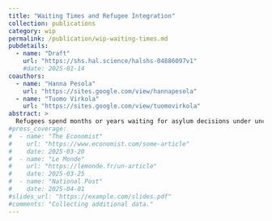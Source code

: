 ```yaml
---
title: "Waiting Times and Refugee Integration"
collection: publications
category: wip
permalink: /publication/wip-waiting-times.md
pubdetails:
  - name: "Draft"
    url: "https://shs.hal.science/halshs-04886097v1"
    #date: 2025-01-14
coauthors:
  - name: "Hanna Pesola"
    url: "https://sites.google.com/view/hannapesola"
  - name: "Tuomo Virkola"
    url: "https://sites.google.com/view/tuomovirkola"
abstract: >
  Refugees spend months or years waiting for asylum decisions under uncertainty. To understand how this waiting time influences their integration into the host country, we use information on the universe of asylum seekers' to Finland and follow their trajectories using administrative records. We leverage variation in the processing times of applications that are due to quasi-random allocation of applications to immigration caseworkers who handle cases at different speeds. We find that children are not less or more likely to pursue secondary education when they have to wait longer for an asylum decision. This is driven by the fact that all children are allowed to directly participate in comprehensive education irrespective or their permit status. We also find that adults become less economically self-sufficient and face a penalty at labor market entry due to longer wait times, driven by delays in access to the market. Our estimates suggest that net fiscal impact of an additional month waiting is negative for each adult asylum seeker. Together, the results suggests that longer wait times can detrimentally affect integration into the host country in the short and the long run, but that access to education can protect children from this. 
#press_coverage:
#  - name: "The Economist"
#    url: "https://www.economist.com/some-article"
#    date: 2025-03-20
#  - name: "Le Monde"
#    url: "https://lemonde.fr/un-article"
#    date: 2025-03-25
#  - name: "National Post"
#    date: 2025-04-01
#slides_url: "https://example.com/slides.pdf"
#comments: "Collecting additional data."
---
```

